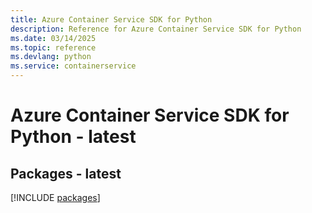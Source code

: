 ```yaml
---
title: Azure Container Service SDK for Python
description: Reference for Azure Container Service SDK for Python
ms.date: 03/14/2025
ms.topic: reference
ms.devlang: python
ms.service: containerservice
---
```

# Azure Container Service SDK for Python - latest
## Packages - latest
[!INCLUDE [packages](container-service-index.md)]
